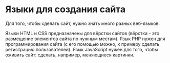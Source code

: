 # Языки для создания сайта

Для того, чтобы сделать сайт, нужно знать много разных веб-языков.

Языки HTML и CSS предназначены для вёрстки сайтов (вёрстка - это размещение элементов сайта по нужным местам). Язык PHP нужен для программирования сайта (с его помощью можно, к примеру сделать регистрацию пользователей). Язык JavaScript нужен для того, чтобы оживить сайт: сделать, например, меняющиеся картинки.
